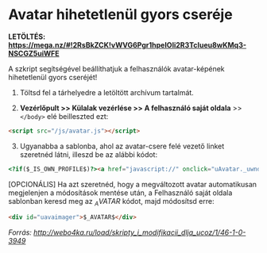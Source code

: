 # Avatar hihetetlenül gyors cseréje

**LETÖLTÉS: https://mega.nz/#!2RsBkZCK!vWVG6Pgr1hpeIOli2R3TcIueu8wKMq3-NSCGZ5uiWFE**

A szkript segítségével beállíthatjuk a felhasználók avatar-képének hihetetlenül gyors cseréjét! 

1. Töltsd fel a tárhelyedre a letöltött archívum tartalmát.

2. **Vezérlőpult >> Külalak vezérlése >> A felhasználó saját oldala** >> `</body>` elé beilleszted ezt: 

```html
<script src="/js/avatar.js"></script>
```

3. Ugyanabba a sablonba, ahol az avatar-csere felé vezető linket szeretnéd látni, illeszd be az alábbi kódot: 

```html
<?if($_IS_OWN_PROFILE$)?><a href="javascript://" onclick="uAvatar._uwnd();" id="uavatar-link" replid="#mprofile">Avatar módosítása</a><?endif?>
```

[OPCIONÁLIS] Ha azt szeretnéd, hogy a megváltozott avatar automatikusan megjelenjen a módosítások mentése után, a Felhasználó saját oldala sablonban keresd meg az $_AVATAR$ kódot, majd módosítsd erre: 

```html
<div id="uavaimager">$_AVATAR$</div>
```

*Forrás: http://webo4ka.ru/load/skripty_i_modifikacii_dlja_ucoz/1/46-1-0-3949*
